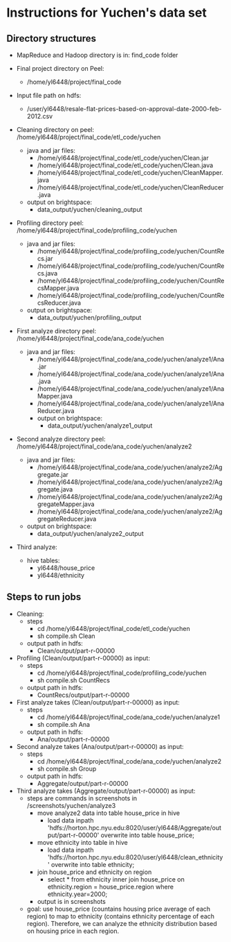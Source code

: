 # Instructions for Yuchen's data set

## Directory structures
- MapReduce and Hadoop directory is in: find_code folder

- Final project directory on Peel:
  - /home/yl6448/project/final_code

- Input file path on hdfs:
  - /user/yl6448/resale-flat-prices-based-on-approval-date-2000-feb-2012.csv

- Cleaning directory on peel: /home/yl6448/project/final_code/etl_code/yuchen
  - java and jar files: 
    - /home/yl6448/project/final_code/etl_code/yuchen/Clean.jar 
    - /home/yl6448/project/final_code/etl_code/yuchen/Clean.java
    - /home/yl6448/project/final_code/etl_code/yuchen/CleanMapper.java
    - /home/yl6448/project/final_code/etl_code/yuchen/CleanReducer.java
  - output on brightspace:
    - data_output/yuchen/cleaning_output


- Profiling directory peel: /home/yl6448/project/final_code/profiling_code/yuchen
  - java and jar files: 
    - /home/yl6448/project/final_code/profiling_code/yuchen/CountRecs.jar 
    - /home/yl6448/project/final_code/profiling_code/yuchen/CountRecs.java
    - /home/yl6448/project/final_code/profiling_code/yuchen/CountRecsMapper.java
    - /home/yl6448/project/final_code/profiling_code/yuchen/CountRecsReducer.java
  - output on brightspace:
    - data_output/yuchen/profiling_output



- First analyze directory peel: /home/yl6448/project/final_code/ana_code/yuchen
  - java and jar files: 
    - /home/yl6448/project/final_code/ana_code/yuchen/analyze1/Ana.jar 
    - /home/yl6448/project/final_code/ana_code/yuchen/analyze1/Ana.java
    - /home/yl6448/project/final_code/ana_code/yuchen/analyze1/AnaMapper.java
    - /home/yl6448/project/final_code/ana_code/yuchen/analyze1/AnaReducer.java
    - output on brightspace:
      - data_output/yuchen/analyze1_output



- Second analyze directory peel: /home/yl6448/project/final_code/ana_code/yuchen/analyze2
  - java and jar files: 
    - /home/yl6448/project/final_code/ana_code/yuchen/analyze2/Aggregate.jar 
    - /home/yl6448/project/final_code/ana_code/yuchen/analyze2/Aggregate.java
    - /home/yl6448/project/final_code/ana_code/yuchen/analyze2/AggregateMapper.java
    - /home/yl6448/project/final_code/ana_code/yuchen/analyze2/AggregateReducer.java
  - output on brightspace:
    - data_output/yuchen/analyze2_output


- Third analyze:
  - hive tables:
    - yl6448/house_price
    - yl6448/ethnicity

## Steps to run jobs
- Cleaning:
  - steps
    - cd /home/yl6448/project/final_code/etl_code/yuchen
    - sh compile.sh Clean
  - output path in hdfs:
    - Clean/output/part-r-00000
- Profiling (Clean/output/part-r-00000) as input:
  - steps
    - cd /home/yl6448/project/final_code/profiling_code/yuchen
    - sh compile.sh CountRecs
  - output path in hdfs:
    - CountRecs/output/part-r-00000
- First analyze takes (Clean/output/part-r-00000) as input:
  - steps
    - cd /home/yl6448/project/final_code/ana_code/yuchen/analyze1
    - sh compile.sh Ana 
  - output path in hdfs:
    - Ana/output/part-r-00000
- Second analyze takes (Ana/output/part-r-00000) as input:
  - steps
    - cd /home/yl6448/project/final_code/ana_code/yuchen/analyze2
    - sh compile.sh Group
  - output path in hdfs:
    - Aggregate/output/part-r-00000
- Third analyze takes (Aggregate/output/part-r-00000) as input:
  - steps are commands in screenshots in /screenshots/yuchen/analyze3
    - move analyze2 data into table house_price in hive
      - load data inpath 'hdfs://horton.hpc.nyu.edu:8020/user/yl6448/Aggregate/output/part-r-00000' overwrite into table house_price;
    - move ethnicity into table in hive
      - load data inpath 'hdfs://horton.hpc.nyu.edu:8020/user/yl6448/clean_ethnicity' overwrite into table ethnicity;
    - join house_price and ethnicity on region
      - select * from ethnicity inner join house_price on ethnicity.region = house_price.region where ethnicity.year=2000;
    - output is in screenshots
  - goal: use house_price (countains housing price average of each region) to map to ethnicity (contains ethnicity percentage of each region). Therefore, we can analyze the ethnicity distribution based on housing price in each region.

